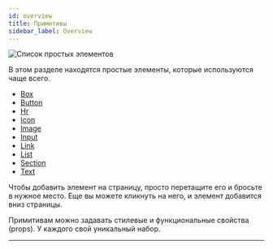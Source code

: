 ```yaml
---
id: overview
title: Примитивы
sidebar_label: Overview
---
```


![Список простых элементов](/scr/context-menu-element.png)

В этом разделе находятся простые элементы, которые используются чаще всего.

-   [Box](/interface/left-panels/adding-panel/primitives/box)
-   [Button](/interface/left-panels/adding-panel/primitives/button)
-   [Hr](/interface/left-panels/adding-panel/primitives/hr)
-   [Icon](/interface/left-panels/adding-panel/primitives/icon)
-   [Image](/interface/left-panels/adding-panel/primitives/image)
-   [Input](/interface/left-panels/adding-panel/primitives/input)
-   [Link](/interface/left-panels/adding-panel/primitives/link)
-   [List](/interface/left-panels/adding-panel/primitives/list)
-   [Section](/interface/left-panels/adding-panel/primitives/section)
-   [Text](/interface/left-panels/adding-panel/primitives/text)

Чтобы добавить элемент на страницу, просто перетащите его и бросьте в нужное место. Еще вы можете кликнуть на него, и элемент добавится вниз страницы.

Примитивам можно задавать стилевые и функциональные свойства (props). У каждого свой уникальный набор.

---
